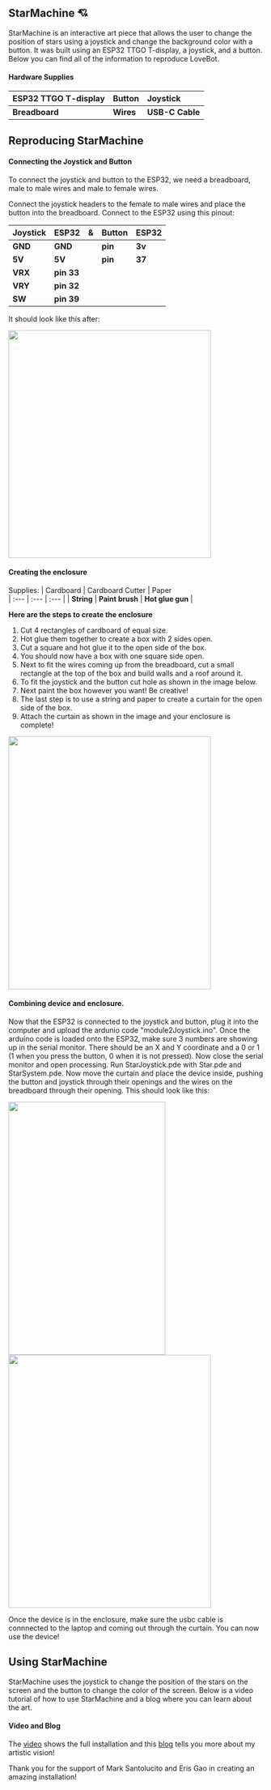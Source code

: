 ## StarMachine 💘
StarMachine is an interactive art piece that allows the user to change the position of stars using a joystick and change the background color with a button. It was built using an ESP32 TTGO T-display, a joystick, and a button. Below you can find all of the information to reproduce LoveBot.

#### Hardware Supplies

| ESP32 TTGO T-display  | Button | Joystick    
| :---  | :---  | :---  | 
| **Breadboard**               | **Wires**           | **USB-C Cable** | 


## Reproducing StarMachine

#### Connecting the Joystick and Button

To connect the joystick and button to the ESP32, we need a breadboard, male to male wires and male to female wires. 

Connect the joystick headers to the female to male wires and place the button into the breadboard. Connect to the ESP32 using this pinout:

| Joystick | ESP32 | & | Button | ESP32 |
| --- | --- | --- | --- | --- |
| **GND** | **GND** || **pin** | **3v** |
| **5V** | **5V** || **pin** | **37** |
| **VRX** | **pin 33** |
| **VRY** | **pin 32** |
| **SW** | **pin 39** |

It should look like this after:

<img src="https://github.com/kyarasto/Module_Two/assets/113846467/785a200d-86cb-4137-bbe2-37f06ce87cf8" width="400" height="450">


#### Creating the enclosure

Supplies: 
| Cardboard  | Cardboard Cutter | Paper    
| :---  | :---  | :---  | 
| **String**               | **Paint brush**           | **Hot glue gun** | 


**Here are the steps to create the enclosure**
1) Cut 4 rectangles of cardboard of equal size.
2) Hot glue them together to create a box with 2 sides open.
3) Cut a square and hot glue it to the open side of the box.
4) You should now have a box with one square side open.
5) Next to fit the wires coming up from the breadboard, cut a small rectangle at the top of the box and build walls and a roof around it.
6) To fit the joystick and the button cut hole as shown in the image below.  
7) Next paint the box however you want! Be creative!
8) The last step is to use a string and paper to create a curtain for the open side of the box.
9) Attach the curtain as shown in the image and your enclosure is complete!

<img src="https://github.com/kyarasto/Module_Two/assets/113846467/913200d5-c76a-4443-a93e-3d71e2c20bd8" width="400" height="500">


#### Combining device and enclosure.
Now that the ESP32 is connected to the joystick and button, plug it into the computer and upload the ardunio code "module2Joystick.ino". Once the arduino code is loaded onto the ESP32, make sure 3 numbers are showing up in the serial monitor. There should be an X and Y coordinate and a 0 or 1 (1 when you press the button, 0 when it is not pressed). Now close the serial monitor and open processing. Run StarJoystick.pde with Star.pde and StarSystem.pde. Now move the curtain and place the device inside, pushing the button and joystick through their openings and the wires on the breadboard through their opening. This should look like this:

<img src="https://github.com/kyarasto/Module_Two/assets/113846467/e143c406-7aeb-4dad-a8e1-5d640a97fe29" width="310" height="500">
<img src="https://github.com/kyarasto/Module_Two/assets/113846467/630e392b-cd1d-4233-b965-b171b1a7f91f" width="400" height="500">

Once the device is in the enclosure, make sure the usbc cable is connnected to the laptop and coming out through the curtain. You can now use the device!

## Using StarMachine

StarMachine uses the joystick to change the position of the stars on the screen and the button to change the color of the screen. Below is a video tutorial of how to use StarMachine and a blog where you can learn about the art.

#### Video and Blog

The [video]([https://youtube.com/shorts/1NgUFZmwixI?feature=share](https://youtube.com/shorts/6nX9B5nqd1I)) shows the full installation and this [blog](https://kyarasto.github.io/ModuleOneBlog/) tells you more about my artistic vision!

Thank you for the support of Mark Santolucito and Eris Gao in creating an amazing installation!



